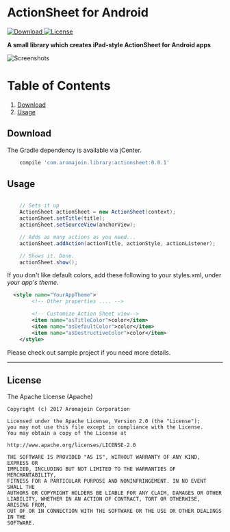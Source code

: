 # ActionSheet for Android

[![Download](https://api.bintray.com/packages/quangnguyen/maven/actionsheet-android/images/download.svg) ](https://bintray.com/quangnguyen/maven/actionsheet-android/_latestVersion)
[![License](https://img.shields.io/badge/license-Apache%202-4EB1BA.svg?style=flat-square)](https://www.apache.org/licenses/LICENSE-2.0.html)

**A small library which creates iPad-style ActionSheet for Android apps**  

![Screenshots](https://raw.githubusercontent.com/aromajoin/actionsheet-android/master/screenshots/demo.gif)  

# Table of Contents
1. [Download](#download)
2. [Usage](#usage)


## Download  

The Gradle dependency is available via jCenter.  
```gradle
    compile 'com.aromajoin.library:actionsheet:0.0.1'
```
## Usage


```java

    // Sets it up
    ActionSheet actionSheet = new ActionSheet(context);
    actionSheet.setTitle(title);
    actionSheet.setSourceView(anchorView);

    // Adds as many actions as you need...
    actionSheet.addAction(actionTitle, actionStyle, actionListener);

    // Shows it. Done.
    actionSheet.show();
```  

If you don't like default colors, add these following to your styles.xml, under *your app's theme*.
```xml
  <style name="YourAppTheme">
        <!-- Other properties .... -->

        <!-- Customize Action Sheet view-->
        <item name="asTitleColor">color</item>
        <item name="asDefaultColor">color</item>
        <item name="asDestructiveColor">color</item>
    </style>
```  

Please check out sample project if you need more details.

-----  
## License  

The Apache License (Apache)

    Copyright (c) 2017 Aromajoin Corporation

    Licensed under the Apache License, Version 2.0 (the "License");
    you may not use this file except in compliance with the License.
    You may obtain a copy of the License at

    http://www.apache.org/licenses/LICENSE-2.0

    THE SOFTWARE IS PROVIDED "AS IS", WITHOUT WARRANTY OF ANY KIND, EXPRESS OR
    IMPLIED, INCLUDING BUT NOT LIMITED TO THE WARRANTIES OF MERCHANTABILITY,
    FITNESS FOR A PARTICULAR PURPOSE AND NONINFRINGEMENT. IN NO EVENT SHALL THE
    AUTHORS OR COPYRIGHT HOLDERS BE LIABLE FOR ANY CLAIM, DAMAGES OR OTHER
    LIABILITY, WHETHER IN AN ACTION OF CONTRACT, TORT OR OTHERWISE, ARISING FROM,
    OUT OF OR IN CONNECTION WITH THE SOFTWARE OR THE USE OR OTHER DEALINGS IN THE
    SOFTWARE.
